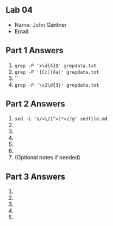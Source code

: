 ## Lab 04

- Name: John Gantner
- Email: 

## Part 1 Answers

1. `grep -P 'x\d{4}$' grepdata.txt`
2. `grep -P '[Cc][Aa]' grepdata.txt`
3. ``
4. `grep -P '\s2\d{3}' grepdata.txt`

## Part 2 Answers

1. `sed -i 's/<\/[^>]*>//g' sedfile.md`
2.
3.
4.
5.
6. 
7. (Optional notes if needed)

## Part 3 Answers

1.
2.
3.
4.
5.
